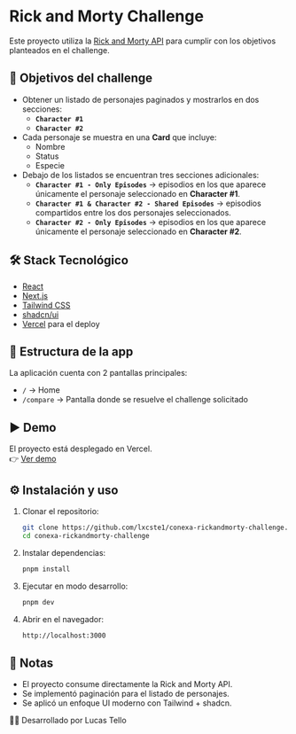 # Rick and Morty Challenge

Este proyecto utiliza la [Rick and Morty API](https://rickandmortyapi.com/) para cumplir con los objetivos planteados en el challenge.

## 🚀 Objetivos del challenge

- Obtener un listado de personajes paginados y mostrarlos en dos secciones:
  - **`Character #1`**
  - **`Character #2`**
- Cada personaje se muestra en una **Card** que incluye:
  - Nombre
  - Status
  - Especie
- Debajo de los listados se encuentran tres secciones adicionales:
  - **`Character #1 - Only Episodes`** → episodios en los que aparece únicamente el personaje seleccionado en **Character #1**.
  - **`Character #1 & Character #2 - Shared Episodes`** → episodios compartidos entre los dos personajes seleccionados.
  - **`Character #2 - Only Episodes`** → episodios en los que aparece únicamente el personaje seleccionado en **Character #2**.

## 🛠️ Stack Tecnológico

- [React](https://react.dev/)  
- [Next.js](https://nextjs.org/)  
- [Tailwind CSS](https://tailwindcss.com/)  
- [shadcn/ui](https://ui.shadcn.com/)  
- [Vercel](https://vercel.com/) para el deploy  

## 📂 Estructura de la app

La aplicación cuenta con 2 pantallas principales:

- `/` → Home
- `/compare` → Pantalla donde se resuelve el challenge solicitado

## ▶️ Demo

El proyecto está desplegado en Vercel.  
👉 [Ver demo](https://conexa-rickandmorty-challenge.vercel.app/)

## ⚙️ Instalación y uso

1. Clonar el repositorio:
   ```bash
   git clone https://github.com/lxcste1/conexa-rickandmorty-challenge.git
   cd conexa-rickandmorty-challenge

2. Instalar dependencias:
   ```bash
   pnpm install

3. Ejecutar en modo desarrollo:
   ```bash
   pnpm dev

4. Abrir en el navegador:
   ```bash
   http://localhost:3000

## 📌 Notas

- El proyecto consume directamente la Rick and Morty API.
- Se implementó paginación para el listado de personajes.
- Se aplicó un enfoque UI moderno con Tailwind + shadcn.

👨‍💻 Desarrollado por Lucas Tello
